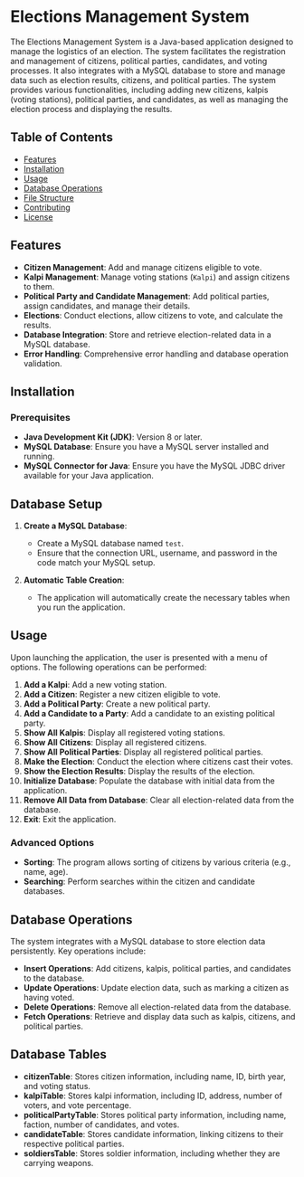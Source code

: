 # Elections Management System

The Elections Management System is a Java-based application designed to manage the logistics of an election. The system facilitates the registration and management of citizens, political parties, candidates, and voting processes. It also integrates with a MySQL database to store and manage data such as election results, citizens, and political parties. The system provides various functionalities, including adding new citizens, kalpis (voting stations), political parties, and candidates, as well as managing the election process and displaying the results.

## Table of Contents
- [Features](#features)
- [Installation](#installation)
- [Usage](#usage)
- [Database Operations](#database-operations)
- [File Structure](#file-structure)
- [Contributing](#contributing)
- [License](#license)

## Features
- **Citizen Management**: Add and manage citizens eligible to vote.
- **Kalpi Management**: Manage voting stations (`Kalpi`) and assign citizens to them.
- **Political Party and Candidate Management**: Add political parties, assign candidates, and manage their details.
- **Elections**: Conduct elections, allow citizens to vote, and calculate the results.
- **Database Integration**: Store and retrieve election-related data in a MySQL database.
- **Error Handling**: Comprehensive error handling and database operation validation.

## Installation

### Prerequisites
- **Java Development Kit (JDK)**: Version 8 or later.
- **MySQL Database**: Ensure you have a MySQL server installed and running.
- **MySQL Connector for Java**: Ensure you have the MySQL JDBC driver available for your Java application.

## Database Setup

1. **Create a MySQL Database**: 
   - Create a MySQL database named `test`.
   - Ensure that the connection URL, username, and password in the code match your MySQL setup.

2. **Automatic Table Creation**: 
   - The application will automatically create the necessary tables when you run the application.

## Usage

Upon launching the application, the user is presented with a menu of options. The following operations can be performed:

1. **Add a Kalpi**: Add a new voting station.
2. **Add a Citizen**: Register a new citizen eligible to vote.
3. **Add a Political Party**: Create a new political party.
4. **Add a Candidate to a Party**: Add a candidate to an existing political party.
5. **Show All Kalpis**: Display all registered voting stations.
6. **Show All Citizens**: Display all registered citizens.
7. **Show All Political Parties**: Display all registered political parties.
8. **Make the Election**: Conduct the election where citizens cast their votes.
9. **Show the Election Results**: Display the results of the election.
10. **Initialize Database**: Populate the database with initial data from the application.
11. **Remove All Data from Database**: Clear all election-related data from the database.
12. **Exit**: Exit the application.

### Advanced Options

- **Sorting**: The program allows sorting of citizens by various criteria (e.g., name, age).
- **Searching**: Perform searches within the citizen and candidate databases.

## Database Operations

The system integrates with a MySQL database to store election data persistently. Key operations include:

- **Insert Operations**: Add citizens, kalpis, political parties, and candidates to the database.
- **Update Operations**: Update election data, such as marking a citizen as having voted.
- **Delete Operations**: Remove all election-related data from the database.
- **Fetch Operations**: Retrieve and display data such as kalpis, citizens, and political parties.

## Database Tables

- **citizenTable**: Stores citizen information, including name, ID, birth year, and voting status.
- **kalpiTable**: Stores kalpi information, including ID, address, number of voters, and vote percentage.
- **politicalPartyTable**: Stores political party information, including name, faction, number of candidates, and votes.
- **candidateTable**: Stores candidate information, linking citizens to their respective political parties.
- **soldiersTable**: Stores soldier information, including whether they are carrying weapons.

